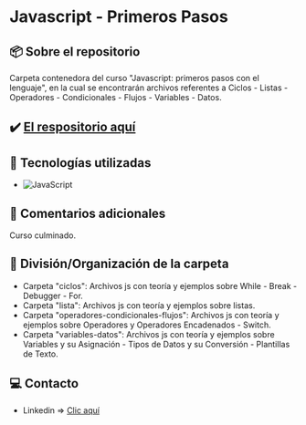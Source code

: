 # Javascript - Primeros Pasos

## 📦 Sobre el repositorio
Carpeta contenedora del curso "Javascript: primeros pasos con el lenguaje", en la cual se encontrarán archivos referentes a Ciclos - Listas - Operadores - Condicionales - Flujos - Variables - Datos.

## ✔️ [El respositorio aquí](https://github.com/K3yJey/Javascript-primerosPasos.git)

## 🔧 Tecnologías utilizadas
* ![JavaScript](https://img.shields.io/badge/javascript-%23323330.svg?style=for-the-badge&logo=javascript&logoColor=%23F7DF1E)

## 📌 Comentarios adicionales 
Curso culminado.

## 📂 División/Organización de la carpeta
* Carpeta "ciclos": Archivos js con teoría y ejemplos sobre While - Break - Debugger - For.
* Carpeta "lista": Archivos js con teoría y ejemplos sobre listas.
* Carpeta "operadores-condicionales-flujos": Archivos js con teoría y ejemplos sobre Operadores y Operadores Encadenados - Switch.
* Carpeta "variables-datos": Archivos js con teoría y ejemplos sobre Variables y su Asignación - Tipos de Datos y su Conversión - Plantillas de Texto.

## 💻 Contacto
* Linkedin => [Clic aquí](https://www.linkedin.com/in/k3yjey-dev/)